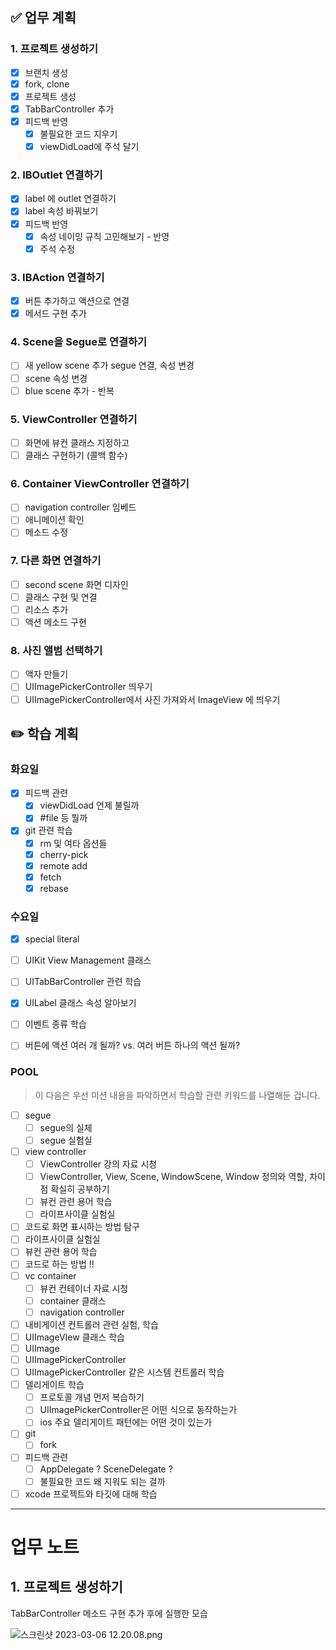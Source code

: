 ## ✅ 업무 계획

### 1. 프로젝트 생성하기

- [x]  브랜치 생성
- [x]  fork, clone
- [x]  프로젝트 생성
- [x]  TabBarController 추가
- [x]  피드백 반영
    - [x]  불필요한 코드 지우기
    - [x]  viewDidLoad에 주석 달기

### 2. IBOutlet 연결하기

- [x]  label 에 outlet 연결하기
- [x]  label 속성 바꿔보기
- [x]  피드백 반영
    - [x]  속성 네이밍 규칙 고민해보기 - 반영
    - [x]  주석 수정

### 3. IBAction 연결하기

- [X]  버튼 추가하고 액션으로 연결
- [X]  메서드 구현 추가

### 4. Scene을 Segue로 연결하기

- [ ]  새 yellow scene 추가 segue 연결, 속성 변경
- [ ]  scene 속성 변경
- [ ]  blue scene 추가 - 반복

### 5. ViewController 연결하기

- [ ]  화면에 뷰컨 클래스 지정하고
- [ ]  클래스 구현하기 (콜백 함수)

### 6. Container ViewController 연결하기

- [ ]  navigation controller 임베드
- [ ]  애니메이션 확인
- [ ]  메소드 수정

### 7. 다른 화면 연결하기

- [ ]  second scene 화면 디자인
- [ ]  클래스 구현 및 연결
- [ ]  리소스 추가
- [ ]  액션 메소드 구현

### 8. 사진 앨범 선택하기

- [ ]  액자 만들기
- [ ]  UIImagePickerController 띄우기
- [ ]  UIImagePickerController에서 사진 가져와서 ImageView 에 띄우기

## ✏️ 학습 계획

### 화요일

- [x]  피드백 관련
    - [x]  viewDidLoad 언제 불릴까
    - [x]  #file 등 뭘까
- [x]  git 관련 학습
    - [x]  rm 및 여타 옵션들
    - [x]  cherry-pick
    - [x]  remote add
    - [x]  fetch
    - [x]  rebase

### 수요일

- [x]  special literal
- [ ]  UIKit View Management 클래스
- [ ]  UITabBarController 관련 학습

- [x]  UILabel 클래스 속성 알아보기
- [ ]  이벤트 종류 학습
- [ ]  버튼에 액션 여러 개 될까? vs. 여러 버튼 하나의 액션 될까?

### POOL

> 이 다음은 우선 미션 내용을 파악하면서 학습할 관련 키워드를 나열해둔 겁니다.
> 
- [ ]  segue
    - [ ]  segue의 실체
    - [ ]  segue 실험실
- [ ]  view controller
    - [ ]  ViewController 강의 자료 시청
    - [ ]  ViewController, View, Scene, WindowScene, Window 정의와 역할, 차이점 확실히 공부하기
    - [ ]  뷰컨 관련 용어 학습
    - [ ]  라이프사이클 실험실
- [ ]  코드로 화면 표시하는 방법 탐구
- [ ]  라이프사이클 실험실
- [ ]  뷰컨 관련 용어 학습
- [ ]  코드로 하는 방법 !!
- [ ]  vc container
    - [ ]  뷰컨 컨테이너 자료 시청
    - [ ]  container 클래스
    - [ ]  navigation controller
- [ ]  내비게이션 컨트롤러 관련 실험, 학습
- [ ]  UIImageVIew 클래스 학습
- [ ]  UIImage
- [ ]  UIImagePickerController
- [ ]  UIImagePickerController 같은 시스템 컨트롤러 학습
- [ ]  델리게이트 학습
    - [ ]  프로토콜 개념 먼저 복습하기
    - [ ]  UIImagePickerController은 어떤 식으로 동작하는가
    - [ ]  ios 주요 델리게이트 패턴에는 어떤 것이 있는가
- [ ]  git
    - [ ]  fork
- [ ]  피드백 관련
    - [ ]  AppDelegate ? SceneDelegate ?
    - [ ]  불필요한 코드 왜 지워도 되는 걸까
- [ ]  xcode 프로젝트와 타깃에 대해 학습
---

# 업무 노트

## 1. 프로젝트 생성하기

TabBarController 메소드 구현 추가 후에 실행한 모습

![스크린샷 2023-03-06 12.20.08.png](https://s3-us-west-2.amazonaws.com/secure.notion-static.com/02cd4ea9-d203-4cf3-a5c4-9998ed24b1d7/%E1%84%89%E1%85%B3%E1%84%8F%E1%85%B3%E1%84%85%E1%85%B5%E1%86%AB%E1%84%89%E1%85%A3%E1%86%BA_2023-03-06_12.20.08.png)